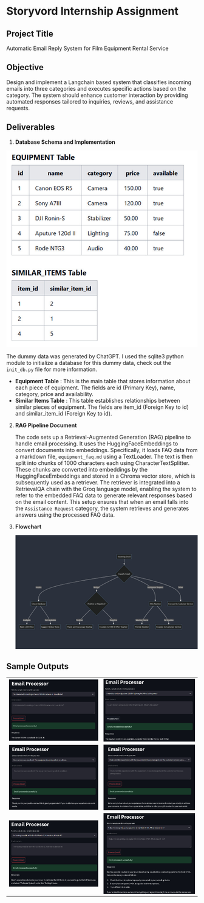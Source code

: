 # Storyvord Internship Assignment

## Project Title
Automatic Email Reply System for Film Equipment Rental Service

## Objective
Design and implement a Langchain based system that classifies incoming emails into three categories and executes specific actions based on the category. The system should enhance customer interaction by providing automated responses tailored to inquiries, reviews, and assistance requests.

## Deliverables

1. **Database Schema and Implementation**

  ![error](images/er_tables.jpeg)

  The dummy data was generated by ChatGPT. I used the sqlite3 python module to initialize a database for this dummy data, check out the `init_db.py` file for more information.

  - **Equipment Table** : This is the main table that stores information about each piece of equipment. The fields are id (Primary Key), name, category, price and availability.
  - **Similar Items Table** : This table establishes relationships between similar pieces of equipment. The fields are item_id (Foreign Key to id) and similar_item_id (Foreign Key to id).


2. **RAG Pipeline Document**

   The code sets up a Retrieval-Augmented Generation (RAG) pipeline to handle email processing. It uses the HuggingFaceEmbeddings to convert documents into embeddings. Specifically, it loads FAQ data from a markdown file, `equipment_faq.md` using a TextLoader. The text is then split into chunks of 1000 characters each using CharacterTextSplitter. These chunks are converted into embeddings by the HuggingFaceEmbeddings and stored in a Chroma vector store, which is subsequently used as a retriever. The retriever is integrated into a RetrievalQA chain with the Groq language model, enabling the system to refer to the embedded FAQ data to generate relevant responses based on the email content. This setup ensures that when an email falls into the `Assistance Request` category, the system retrieves and generates answers using the processed FAQ data.

3. **Flowchart**

   ![error](images/flowchart.jpeg)

## Sample Outputs

<table>
  <tr>
    <td><img src="images/op1.jpeg" alt="Image 1" style="width: 100%;"/></td>
    <td><img src="images/op2.jpeg" alt="Image 2" style="width: 100%;"/></td>
  </tr>
  <tr>
    <td><img src="images/op3.jpeg" alt="Image 3" style="width: 100%;"/></td>
    <td><img src="images/op4.jpeg" alt="Image 4" style="width: 100%;"/></td>
  </tr>
  <tr>
    <td><img src="images/op5.jpeg" alt="Image 3" style="width: 100%;"/></td>
    <td><img src="images/op6.jpeg" alt="Image 4" style="width: 100%;"/></td>
  </tr>
</table>
